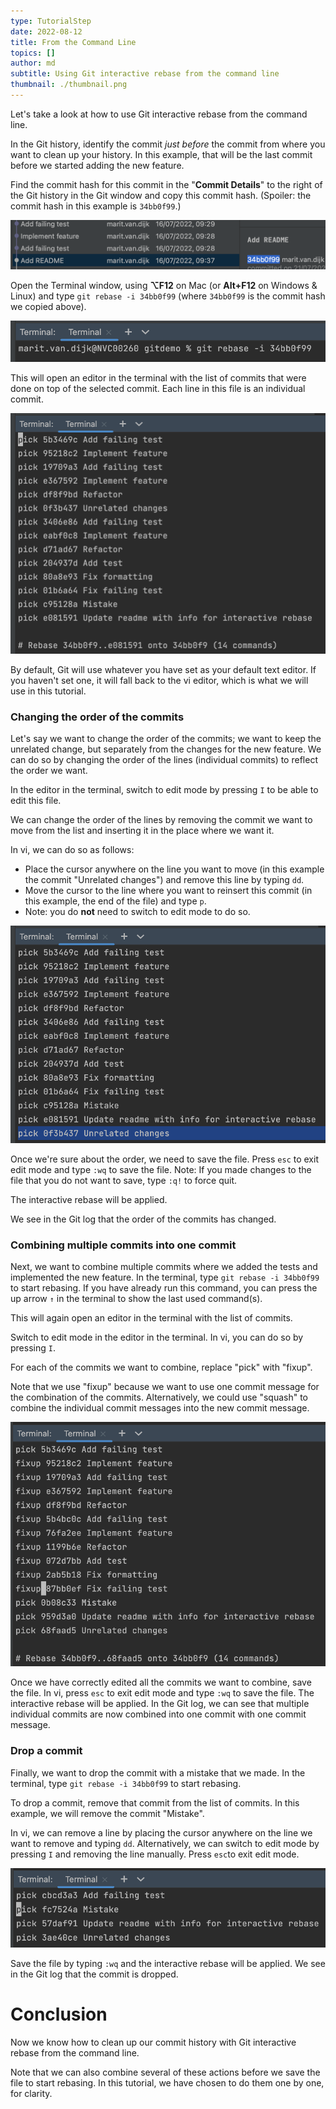 ```yaml
---
type: TutorialStep
date: 2022-08-12
title: From the Command Line
topics: []
author: md
subtitle: Using Git interactive rebase from the command line
thumbnail: ./thumbnail.png
---
```


Let's take a look at how to use Git interactive rebase from the command line.

In the Git history, identify the commit _just before_ the commit from where you want to clean up your history. In this example, that will be the last commit before we started adding the new feature.

Find the commit hash for this commit in the "**Commit Details**" to the right of the Git history in the Git window and copy this commit hash. (Spoiler: the commit hash in this example is `34bb0f99`.)

![Commit Hash](commit-hash.png)

Open the Terminal window, using **⌥F12** on Mac (or **Alt+F12** on Windows & Linux) and type `git rebase -i 34bb0f99` (where `34bb0f99` is the commit hash we copied above).

![Git rebase -i](git-rebase-i.png)

This will open an editor in the terminal with the list of commits that were done on top of the selected commit. Each line in this file is an individual commit.

![List of Commits in Editor](commits-in-editor.png)

By default, Git will use whatever you have set as your default text editor. If you haven't set one, it will fall back to the vi editor, which is what we will use in this tutorial.

### Changing the order of the commits

Let's say we want to change the order of the commits; we want to keep the unrelated change, but separately from the changes for the new feature.
We can do so by changing the order of the lines (individual commits) to reflect the order we want.

In the editor in the terminal, switch to edit mode by pressing `I` to be able to edit this file.

We can change the order of the lines by removing the commit we want to move from the list and inserting it in the place where we want it.

In vi, we can do so as follows:

- Place the cursor anywhere on the line you want to move (in this example the commit "Unrelated changes") and remove this line by typing `dd`.
- Move the cursor to the line where you want to reinsert this commit (in this example, the end of the file) and type `p`.
- Note: you do **not** need to switch to edit mode to do so.

![Change Order](change-order.png)

Once we're sure about the order, we need to save the file. Press `esc` to exit edit mode and type `:wq` to save the file.
Note: If you made changes to the file that you do not want to save, type `:q!` to force quit.

The interactive rebase will be applied.

We see in the Git log that the order of the commits has changed.

### Combining multiple commits into one commit

Next, we want to combine multiple commits where we added the tests and implemented the new feature. In the terminal, type `git rebase -i 34bb0f99` to start rebasing. If you have already run this command, you can press the up arrow `↑` in the terminal to show the last used command(s).

This will again open an editor in the terminal with the list of commits.

Switch to edit mode in the editor in the terminal. In vi, you can do so by pressing `I`.

For each of the commits we want to combine, replace "pick" with "fixup".

Note that we use "fixup" because we want to use one commit message for the combination of the commits. Alternatively, we could use "squash" to combine the individual commit messages into the new commit message.

![Fixup](fixup.png)

Once we have correctly edited all the commits we want to combine, save the file.
In vi, press `esc` to exit edit mode and type `:wq` to save the file.
The interactive rebase will be applied. In the Git log, we can see that multiple individual commits are now combined into one commit with one commit message.

### Drop a commit

Finally, we want to drop the commit with a mistake that we made. In the terminal, type `git rebase -i 34bb0f99` to start rebasing.

To drop a commit, remove that commit from the list of commits. In this example, we will remove the commit "Mistake".

In vi, we can remove a line by placing the cursor anywhere on the line we want to remove and typing `dd`.
Alternatively, we can switch to edit mode by pressing `I` and removing the line manually.
Press `esc`to exit edit mode.

![Drop Commit](drop-commit.png)

Save the file by typing `:wq` and the interactive rebase will be applied. We see in the Git log that the commit is dropped.

# Conclusion

Now we know how to clean up our commit history with Git interactive rebase from the command line.

Note that we can also combine several of these actions before we save the file to start rebasing. In this tutorial, we have chosen to do them one by one, for clarity.
